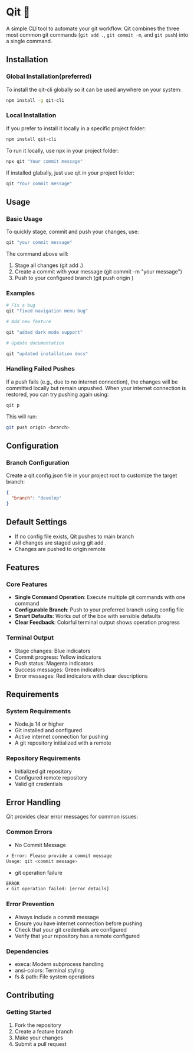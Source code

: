 # Qit 🚀

A simple CLI tool to automate your git workflow. Qit combines the three most common git commands (`git add .`, `git commit -m`, and `git push`) into a single command.

## Installation

### Global Installation(preferred)

To install the qit-cli globally so it can be used anywhere on your system:

```bash
npm install -g qit-cli
```

### Local Installation

If you prefer to install it locally in a specific project folder:

```bash
npm install qit-cli
```

To run it locally, use npx in your project folder:

```bash
npx qit "Your commit message"

```

If installed glabally, just use qit in your project folder:

```bash
qit "Your commit message"

```

## Usage

### Basic Usage

To quickly stage, commit and push your changes, use:

```bash
qit "your commit message"
```

The command above will:

1.  Stage all changes (git add .)
2.  Create a commit with your message (git commit -m "your message")
3.  Push to your configured branch (git push origin )

### Examples

```bash
# Fix a bug
qit "fixed navigation menu bug"

# Add new feature

qit "added dark mode support"

# Update documentation

qit "updated installation docs"
```

### Handling Failed Pushes

If a push fails (e.g., due to no internet connection), the changes will be committed locally but remain unpushed. When your internet connection is restored, you can try pushing again using:

```bash
qit p
```

This will run:

```bash
git push origin <branch>
```

## Configuration

### Branch Configuration

Create a qit.config.json file in your project root to customize the target branch:

```json
{
  "branch": "develop"
}
```

## Default Settings

- If no config file exists, Qit pushes to main branch
- All changes are staged using git add .
- Changes are pushed to origin remote

## Features

### Core Features

- **Single Command Operation**: Execute multiple git commands with one command
- **Configurable Branch**: Push to your preferred branch using config file
- **Smart Defaults**: Works out of the box with sensible defaults
- **Clear Feedback**: Colorful terminal output shows operation progress

### Terminal Output

- Stage changes: Blue indicators
- Commit progress: Yellow indicators
- Push status: Magenta indicators
- Success messages: Green indicators
- Error messages: Red indicators with clear descriptions

## Requirements

### System Requirements

- Node.js 14 or higher
- Git installed and configured
- Active internet connection for pushing
- A git repository initialized with a remote

### Repository Requirements

- Initialized git repository
- Configured remote repository
- Valid git credentials

## Error Handling

Qit provides clear error messages for common issues:

### Common Errors

- No Commit Message

```bash
✗ Error: Please provide a commit message
Usage: qit <commit message>
```

- git operation failure

```bash
ERROR
✗ Git operation failed: [error details]
```

### Error Prevention

- Always include a commit message
- Ensure you have internet connection before pushing
- Check that your git credentials are configured
- Verify that your repository has a remote configured

### Dependencies

- execa: Modern subprocess handling
- ansi-colors: Terminal styling
- fs & path: File system operations

## Contributing

### Getting Started

1.  Fork the repository
2.  Create a feature branch
3.  Make your changes
4.  Submit a pull request
